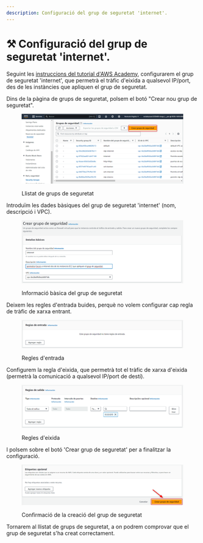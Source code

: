 ```yaml
---
description: Configuració del grup de seguretat 'internet'.
---
```


# ⚒ Configuració del grup de seguretat 'internet'.

Seguint les [instruccions del tutorial d'AWS Academy](./), configurarem el grup de seguretat 'internet', que permetrà el tràfic d'eixida a qualsevol IP/port, des de les instàncies que apliquen el grup de seguretat.&#x20;

Dins de la pàgina de grups de seguretat, polsem el botó "Crear nou grup de seguretat".

<figure><img src="../../.gitbook/assets/image (146).png" alt=""><figcaption><p>Llistat de grups de seguretat</p></figcaption></figure>

Introduïm les dades bàsiques del grup de seguretat 'internet' (nom, descripció i VPC).

<figure><img src="../../.gitbook/assets/image (147).png" alt=""><figcaption><p>Informació bàsica del grup de seguretat</p></figcaption></figure>

Deixem les regles d'entrada buides, perquè no volem configurar cap regla de tràfic de xarxa entrant.

<figure><img src="../../.gitbook/assets/image (148).png" alt=""><figcaption><p>Regles d'entrada</p></figcaption></figure>

Configurem la regla d'eixida, que permetrà tot el tràfic de xarxa d'eixida (permetrà la comunicació a qualsevol IP/port de destí).

<figure><img src="../../.gitbook/assets/image (149).png" alt=""><figcaption><p>Regles d'eixida</p></figcaption></figure>

I polsem sobre el botó 'Crear grup de seguretat' per a finalitzar la configuració.&#x20;

<figure><img src="../../.gitbook/assets/image (150).png" alt=""><figcaption><p>Confirmació de la creació del grup de seguretat</p></figcaption></figure>

Tornarem al llistat de grups de seguretat, a on podrem comprovar que el grup de seguretat s'ha creat correctament.













